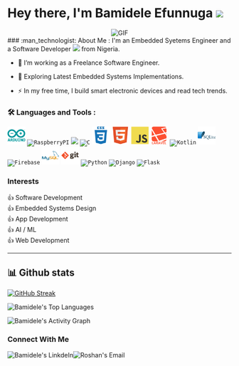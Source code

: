 <!-- <div id="header" align="center">
  <img src="https://media.giphy.com/media/lP8xu5t2DLGG045H8F/giphy.gif" width="100"/>
</div>
<div id="badges" align="center">
  <a href="https://www.linkedin.com/in/befunnuga/">
    <img src="https://img.shields.io/badge/LinkedIn-blue?style=for-the-badge&logo=linkedin&logoColor=white" alt="LinkedIn Badge"/>
  </a>
  
  <a href="#">
    <img src="https://img.shields.io/badge/YouTube-red?style=for-the-badge&logo=youtube&logoColor=white" alt="Youtube Badge"/>
  </a>
  <a href="#">
    <img src="https://img.shields.io/badge/Twitter-blue?style=for-the-badge&logo=twitter&logoColor=white" alt="Twitter Badge"/>
  </a>
</div>
<div id="badges" align="center">
 <img src="https://komarev.com/ghpvc/?username=efunnuga-bamidele&style=flat-square&color=blue" alt=""/>
</div>
 -->
<h1>
  Hey there, I'm Bamidele Efunnuga
  <img src="https://media.giphy.com/media/hvRJCLFzcasrR4ia7z/giphy.gif" width="30px"/>
</h1>

<div align="center">
<!--   <img src="https://media.giphy.com/media/dWesBcTLavkZuG35MI/giphy.gif" width="600" height="300"/> -->


<img alt="GIF" src="https://github.com/roshan9419/roshan9419/blob/master/hadder.gif?raw=true" width="500"/>  
</div>
### :man_technologist: About Me :
I'm an Embedded Syetems Engineer and a Software Developer <img src="https://media.giphy.com/media/WUlplcMpOCEmTGBtBW/giphy.gif" width="30"> from Nigeria.

- :telescope: I’m working as a Freelance Software Engineer.

- :seedling: Exploring Latest Embedded Systems Implementations.

- :zap: In my free time, I build smart electronic devices and read tech trends.

<!-- - :mailbox:How to reach me: [![Linkedin Badge](https://img.shields.io/badge/-ebamidele-blue?style=flat&logo=Linkedin&logoColor=white)](https://www.linkedin.com/in/befunnuga/) -->

### :hammer_and_wrench: Languages and Tools :

<div>
 <code><img src="https://github.com/devicons/devicon/blob/master/icons/arduino/arduino-original-wordmark.svg" title="Arduino" alt="Arduino" width="40" height="40"/></code>
  <code><img src="https://img.icons8.com/color/48/000000/raspberry-pi.png" title="RaspberryPI" alt="RaspberryPI" width="40" height="40"/></code>
  <code><img height="30" src="https://img.icons8.com/color/48/000000/c-plus-plus-logo.png"/></code>
  <code><img src="https://img.icons8.com/color/48/000000/c-programming.png" title="C" alt="C" width="40" height="40"/></code>
 <code><img src="https://github.com/devicons/devicon/blob/master/icons/css3/css3-plain-wordmark.svg"  title="CSS3" alt="CSS" width="40" height="40"/></code>
  <code><img src="https://github.com/devicons/devicon/blob/master/icons/html5/html5-original.svg" title="HTML5" alt="HTML" width="40" height="40"/></code>
  <code><img src="https://github.com/devicons/devicon/blob/master/icons/javascript/javascript-original.svg" title="JavaScript" alt="JavaScript" width="40" height="40"/></code>
   <code><img src="https://github.com/devicons/devicon/blob/master/icons/laravel/laravel-plain-wordmark.svg" title="Laravel" alt="Laravel" width="40" height="40"/></code>
    <code><img src="https://img.icons8.com/color/48/000000/kotlin.png" title="Kotlin" alt="Kotlin" width="40" height="40"/></code>
    <code><img src="https://github.com/devicons/devicon/blob/master/icons/sqlite/sqlite-original-wordmark.svg" title="Sqlite" alt="Sqlite" width="40" height="40"/></code>
  <code><img src="https://img.icons8.com/color/48/000000/firebase.png" title="Firebase" alt="Firebase" width="40" height="40"/></code>
  <code><img src="https://github.com/devicons/devicon/blob/master/icons/mysql/mysql-original-wordmark.svg" title="MySQL"  alt="MySQL" width="40" height="40"/></code>
  <code><img src="https://github.com/devicons/devicon/blob/master/icons/git/git-original-wordmark.svg" title="Git" **alt="Git" width="40" height="40"/></code>
  <code><img src="https://img.icons8.com/color/48/000000/python.png" title="Python"  alt="Python" width="40" height="40"/></code>
  <code><img src="https://img.icons8.com/color/48/000000/django.png" title="Django"  alt="Django" width="40" height="40"/></code>
  <code><img src="https://img.icons8.com/color/48/000000/flask.png" title="Flask"  alt="Flask" width="40" height="40"/></code>

</div>

### Interests
👍 Software Development    <br/>
👍 Embedded Systems Design   <br/>
👍 App Development  <br/>
👍 AI / ML    <br/>
👍 Web Development     <br/>

---

<!-- ### :fire: My Stats : -->
<!-- https://github-readme-streak-stats.herokuapp.com/?user=efunnuga-bamidele -->

<!-- [![Top Langs](https://github-readme-stats.vercel.app/api/top-langs/?username=efunnuga-bamidele)](https://github.com/anuraghazra/github-readme-stats) -->

<!-- [![GitHub Streak](http://github-readme-streak-stats.herokuapp.com?user=efunnuga-bamidele&theme=dark&background=000000)](https://git.io/streak-stats) -->

<!-- [![Top Langs](https://github-readme-stats.vercel.app/api/top-langs/?username=efunnuga-bamidele&layout=compact&theme=vision-friendly-dark)](https://github.com/anuraghazra/github-readme-stats) -->

## 📊 Github stats

<!-- <details>  -->
<!--   <summary>💻 GitHub Profile Stats</summary> -->
[![GitHub Streak](http://github-readme-streak-stats.herokuapp.com?user=efunnuga-bamidele&theme=dark&background=1F222E)](https://git.io/streak-stats)
  <br/>
<!--     <a><img alt="Bamidele's Github Stats" src="https://denvercoder1-github-readme-stats.vercel.app/api?username=efunnuga-bamidele&show_icons=true&count_private=true&theme=react&hide_border=true&bg_color=1F222E&title_color=F85D7F&icon_color=F8D866" /></a> -->
  <a><img alt="Bamidele's Top Languages" src="https://denvercoder1-github-readme-stats.vercel.app/api/top-langs/?username=efunnuga-bamidele&langs_count=8&layout=compact&theme=react&hide_border=true&bg_color=1F222E&title_color=F85D7F&icon_color=F8D866" /></a>
  <br/>
<!--   <b>Note:</b> Top languages is only a metric of the languages my public code consists of and doesn't reflect experience or skill level. -->
<!-- </details> -->

<a><img alt="Bamidele's Activity Graph" src="https://activity-graph.herokuapp.com/graph?username=efunnuga-bamidele&bg_color=1F222E&color=F8D866&line=F85D7F&point=FFFFFF&hide_border=true" /></a>

### Connect With Me
<a href="https://www.linkedin.com/in/befunnuga/" target="_blank">
  <img align="left" alt="Bamidele's LinkdeIn" src="https://img.shields.io/badge/LinkedIn-0077B5?style=for-the-badge&logo=linkedin&logoColor=white" />
</a>
<a href="bamideleefunnuga9@gmail.com" target="_blank">
  <img align="left" alt="Roshan's Email" src="https://img.shields.io/badge/Gmail-D14836?style=for-the-badge&logo=gmail&logoColor=white" />
</a>

